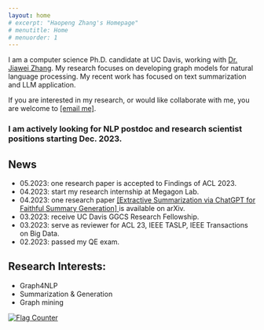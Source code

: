 ```yaml
---
layout: home
# excerpt: "Haopeng Zhang's Homepage"
# menutitle: Home
# menuorder: 1
---
```


I am a computer science Ph.D. candidate at UC Davis, working with <a href="http://jiaweizhang.net/">Dr. Jiawei Zhang</a>. My research focuses on developing graph models for natural language processing. My recent work has focused on text summarization and LLM application.

If you are interested in my research, or would like collaborate with me, you are welcome to <a href="mailto:haopeng@ifmlab.org">[email me]</a>.

### I am actively looking for NLP postdoc and research scientist positions starting Dec. 2023.

## News
- 05.2023: one research paper is accepted to Findings of ACL 2023.
- 04.2023: start my research internship at Megagon Lab.
- 04.2023: one research paper <a href = "https://arxiv.org/abs/2304.04193" target="_blank"> [Extractive Summarization via ChatGPT for Faithful Summary Generation] </a> is available on arXiv.
- 03.2023: receive UC Davis GGCS Research Fellowship.
- 03.2023: serve as reviewer for ACL 23, IEEE TASLP, IEEE Transactions on Big Data.
- 02.2023: passed my QE exam.


## Research Interests:

- Graph4NLP
- Summarization & Generation
- Graph mining

<a href="https://info.flagcounter.com/pYGa"><img src="https://s11.flagcounter.com/count2/pYGa/bg_FFFFFF/txt_000000/border_CCCCCC/columns_8/maxflags_30/viewers_0/labels_0/pageviews_1/flags_0/percent_0/" alt="Flag Counter" border="0"></a>


